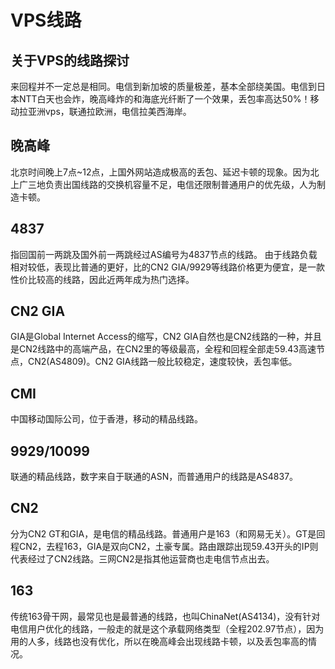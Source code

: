 # VPS线路

## 关于VPS的线路探讨

来回程并不一定总是相同。电信到新加坡的质量极差，基本全部绕美国。电信到日本NTT白天也会炸，晚高峰炸的和海底光纤断了一个效果，丢包率高达50%！移动拉亚洲vps，联通拉欧洲，电信拉美西海岸。

## 晚高峰

北京时间晚上7点~12点，上国外网站造成极高的丢包、延迟卡顿的现象。因为北上广三地负责出国线路的交换机容量不足，电信还限制普通用户的优先级，人为制造卡顿。

## 4837

指回国前一两跳及国外前一两跳经过AS编号为4837节点的线路。 由于线路负载相对较低，表现比普通的更好，比的CN2 GIA/9929等线路价格更为便宜，是一款性价比较高的线路，因此近两年成为热门选择。

## CN2 GIA

GIA是Global Internet Access的缩写，CN2 GIA自然也是CN2线路的一种，并且是CN2线路中的高端产品，在CN2里的等级最高，全程和回程全部走59.43高速节点，CN2(AS4809)。CN2 GIA线路一般比较稳定，速度较快，丢包率低。

## CMI

中国移动国际公司，位于香港，移动的精品线路。

## 9929/10099

联通的精品线路，数字来自于联通的ASN，而普通用户的线路是AS4837。

## CN2

分为CN2 GT和GIA，是电信的精品线路。普通用户是163（和网易无关）。GT是回程CN2，去程163，GIA是双向CN2，土豪专属。路由跟踪出现59.43开头的IP则代表经过了CN2线路。三网CN2是指其他运营商也走电信节点出去。

## 163

传统163骨干网，最常见也是最普通的线路，也叫ChinaNet(AS4134)，没有针对电信用户优化的线路，一般走的就是这个承载网络类型（全程202.97节点），因为用的人多，线路也没有优化，所以在晚高峰会出现线路卡顿，以及丢包率高的情况。

